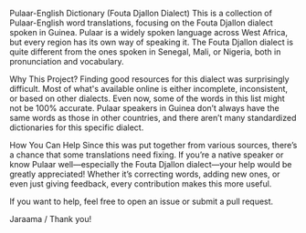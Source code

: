 Pulaar-English Dictionary (Fouta Djallon Dialect)
This is a collection of Pulaar-English word translations, focusing on the Fouta Djallon dialect spoken in Guinea. Pulaar is a widely spoken language across West Africa, but every region has its own way of speaking it. The Fouta Djallon dialect is quite different from the ones spoken in Senegal, Mali, or Nigeria, both in pronunciation and vocabulary.

Why This Project?
Finding good resources for this dialect was surprisingly difficult. Most of what's available online is either incomplete, inconsistent, or based on other dialects. Even now, some of the words in this list might not be 100% accurate. Pulaar speakers in Guinea don’t always have the same words as those in other countries, and there aren’t many standardized dictionaries for this specific dialect.

How You Can Help
Since this was put together from various sources, there’s a chance that some translations need fixing. If you’re a native speaker or know Pulaar well—especially the Fouta Djallon dialect—your help would be greatly appreciated! Whether it’s correcting words, adding new ones, or even just giving feedback, every contribution makes this more useful.

If you want to help, feel free to open an issue or submit a pull request.

Jaraama / Thank you!

